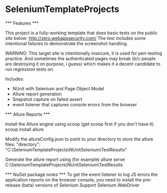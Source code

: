 # SeleniumTemplateProjects
*** Features ***

This project is a fully-working template that does basic tests on the public site below:
    http://zero.webappsecurity.com/
The test includes some intentional failures to demonstrate the screenshot handling.

WARNING: This target site is intentionally insecure, it is used for pen-testing practice. And sometimes
the authenticated pages may break (b/c people are destroying it on purpose, i guess) which makes
it a decent candidate to run regression tests on. 

Includes:
* NUnit with Selenium and Page Object Model
* Allure report generation
* Snapshot capture on failed assert
* event listener that captures console errors from the browser


*** Allure Reports ***

Install the Allure engine using scoop (get scoop first if you don't have it)
    scoop install allure

Modify the allureConfig.json to point to your directory to store the allure files:
    "directory": "C:\\SeleniumTemplateProjects\\NUnitSelenium\\TestResults"

Generate the allure report using (for example)
    allure serve C:\SeleniumTemplateProjects\NUnitSelenium\TestResults


*** NuGet package notes ***
To get the event listener to log JS errors the application reports on the browser console, 
you need to install the pre-release (beta) versions of 
    Selenium.Support
    Selenium.WebDriver

